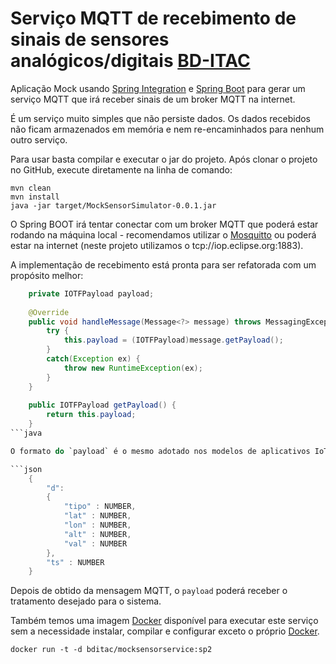 # Serviço MQTT de recebimento de sinais de sensores analógicos/digitais [BD-ITAC](https://sites.google.com/site/interdproj2016/)

Aplicação Mock usando [Spring Integration](http://projects.spring.io/spring-integration/) e [Spring Boot](http://projects.spring.io/spring-boot) para gerar um serviço MQTT que irá receber sinais de um broker MQTT na internet.

É um serviço muito simples que não persiste dados. Os dados recebidos não ficam armazenados em memória e nem re-encaminhados para nenhum outro serviço.

Para usar basta compilar e executar o jar do projeto. Após clonar o projeto no GitHub, execute diretamente na linha de comando:

    mvn clean
    mvn install
    java -jar target/MockSensorSimulator-0.0.1.jar

O Spring BOOT irá tentar conectar com um broker MQTT que poderá estar rodando na máquina local - recomendamos utilizar o [Mosquitto](http://mosquitto.org) ou poderá estar na internet (neste projeto utilizamos o tcp://iop.eclipse.org:1883).

A implementação de recebimento está pronta para ser refatorada com um propósito melhor:

```java 
    private IOTFPayload payload;
    
    @Override
    public void handleMessage(Message<?> message) throws MessagingException {
        try {
            this.payload = (IOTFPayload)message.getPayload();
        }
        catch(Exception ex) {
            throw new RuntimeException(ex);
        }
    }
    
    public IOTFPayload getPayload() {
        return this.payload;
    }
```java 

O formato do `payload` é o mesmo adotado nos modelos de aplicativos IoT da IBM no projeto [Bluemix](http://www.ibm.com/cloud-computing/bluemix/internet-of-things/). Dentro desta estrutura incluimos os atributos para a nossa aplicação

```json
    {
        "d":
        {
            "tipo" : NUMBER,
            "lat" : NUMBER,
            "lon" : NUMBER,
            "alt" : NUMBER,
            "val" : NUMBER
        },
        "ts" : NUMBER
    }
```

Depois de obtido da mensagem MQTT, o `payload` poderá receber o tratamento desejado para o sistema.

Também temos uma imagem [Docker](https://hub.docker.com/search/?isAutomated=0&isOfficial=0&page=1&pullCount=0&q=bditac&starCount=0) disponível para executar este serviço sem a necessidade instalar, compilar e configurar exceto o próprio [Docker](http://www.docker.com).

    docker run -t -d bditac/mocksensorservice:sp2
    
